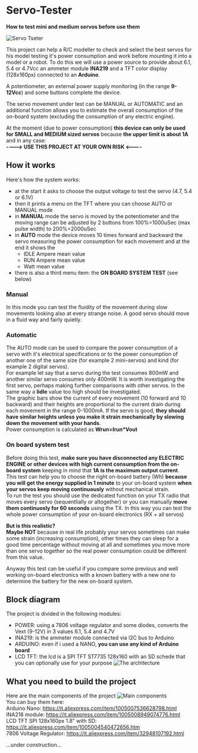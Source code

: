 # Servo-Tester
**How to test mini and medium servos before use them**

![Servo Tseter](https://github.com/user-attachments/assets/84dcd452-6d03-485d-880f-48bf342956b9)

This project can help a R/C modeller to check and select the best servos for his model testing it's power consumption and work before mounting it into a model or a robot.
To do this we will use a power source to provide about 6.1, 5.4 or 4.7Vcc an ammeter module **INA219** and a TFT color display (128x160px) connected to an **Arduino**.

A potentiometer, an external power supply monitoring (in the range **9-12Vcc**) and some buttons complete the device.

The servo movement under test can be MANUAL or AUTOMATIC and an additional function allows you to estimate the overall consumption of the on-board system (excluding the consumption of any electric engine).

At the moment (due to power consumption) **this device can only be used for SMALL and MEDIUM sized servos** because **the upper limit is about 1A** and in any case:  
**----> USE THIS PROJECT AT YOUR OWN RISK <----**

## How it works
Here's how the system works:

- at the start it asks to choose the output voltage to test the servo (4.7, 5.4 or 6.1V)
- then it prints a menu on the TFT where you can choose AUTO or MANUAL mode 
- in **MANUAL** mode the servo is moved by the potentiometer and the moving range can be adjusted by 2 buttons from 100%=1000uSec (max pulse width) to 200%=2000uSec  
- in **AUTO** mode the device moves 10 times forward and backward the servo measuring the power consumption for each movement and at the end it shows the
  - IDLE Ampere mean value
  - RUN Ampere mean value
  - Watt mean value 
- there is also a third menu item: the **ON BOARD SYSTEM TEST** (see below)

### Manual
In this mode you can test the fluidity of the movement during slow movements looking also at every strange noise. A good servo should move in a fluid way and fairly quietly.
### Automatic
The AUTO mode can be used to compare the power consumption of a servo with it's electrical specifications or to the power consumption of another one of the same size (for example 2 mini-servos) and kind (for example 2 digital servos).\
For example let say that a servo during the test consumes 800mW and another similar servo consumes only 400mW. It is worth investigating the first servo, perhaps making further comparisons with other servos. In the same way a **Iidle** value too high should be investigated.\
The graphic bars show the current of every movement (10 forward and 10 backward) and their heights are proportional to the current drain during each movement in the range 0-1000mA. If the servo is good, **they should have similar heights unless you make it strain mechanically by slowing down the movement with your hands**.\
Power consumption is calculated as **Wrun=Irun*Vout**
### On board system test
Before doing this test, **make sure you have disconnected any ELECTRIC ENGINE or other devices with high current consumption from the on-board system** keeping in mind that **1A is the maximum output current**.  
This test can help you to choose the right on-board battery (Wh) **because you will get the energy supplied in 1 minute** to your on-board system **when your servos keep moving continuously** without mechanical strain.   
To run the test you should use the dedicated function on your TX radio that moves every servo (sequentlially or altogether) or you can manually **move them continuosly for 60 seconds** using the TX. In this way you can test the whole power consumption of your on-board electronics (RX + all servos)

**But is this realistic?**  
**Maybe NOT** because in real life probably your servos sometimes can make some strain (increasing consumption), other times they can sleep for a good time percentage without moving at all and sometimes you move more than one servo together so the real power consumption could be different from this value.

Anyway this test can be useful if you compare some previous and well working on-board electronics with a known battery with a new one to determine the battery for the new on-board system.

## Block diagram
The project is divided in the following modules:
- POWER: using a 7806 voltage regulator and some diodes, converts the Vext (9-12V) in 3 values 6.1, 5.4 and 4.7V  
- INA219: is the ammeter module connected via I2C bus to Arduino
- ARDUINO: even if i used a NANO, **you can use any kind of Arduino board**
- LCD TFT: the lcd is a SPI TFT ST7735 128x160 with an SD schede that you can optionally use for your purpose 
![The architecture](https://github.com/user-attachments/assets/91aa9456-01fd-4069-8024-b8c7c6fb9855)

## What you need to build the project
Here are the main components of the project
![Main components](https://github.com/user-attachments/assets/7374b642-2551-4e90-92f0-ce68356fadef)  
You can buy them here:  
Arduino Nano: https://it.aliexpress.com/item/1005007536628798.html  
INA218 module: https://it.aliexpress.com/item/1005008949074776.html  
LCD TFT SPI 128x160px 1.8" with SD: https://it.aliexpress.com/item/1005004540472656.htm  
7806 Voltage Regulator: https://it.aliexpress.com/item/32948107192.html  






...under construction...
